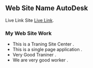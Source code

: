 ## Web Site Name AutoDesk

Live Link Site [Live Link](https://confident-borg-dea1ad.netlify.app).

### My Web Site Work
- This is a Traning Site Center .
- This is a single page application .
- Very Good Traniner .
- We are very good worker .